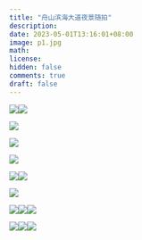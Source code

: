 ```yaml
---
title: "舟山滨海大道夜景随拍"
description: 
date: 2023-05-01T13:16:01+08:00
image: p1.jpg
math: 
license: 
hidden: false
comments: true
draft: false
---
```


![](**p3.jpg**)![](**p4.jpg**) 

![](**p2.jpg**)

![](**p12.jpg**)

![](**p11.jpg**)

![](**p14.jpg**)![](**p15.jpg**)

![](**p1.jpg**)

![](**p5.jpg**)![](**p6.jpg**)![](**p7.jpg**)

![](**p8.jpg**)![](**p9.jpg**)![](**p10.jpg**)

